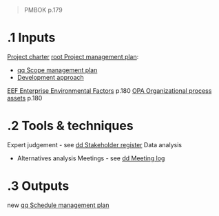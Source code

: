 >PMBOK p.179
# .1 Inputs 
[Project charter](../Project%20charter.md)
[root Project management plan](../Project%20Management%20Plans/root%20Project%20management%20plan.md):
* [qq Scope management plan](../Project%20Management%20Plans/qq%20Scope%20management%20plan.md)
* [Development approach](../Project%20Management%20Plans/Additional%20components/Development%20approach.md)

[EEF Enterprise Environmental Factors](../EEF%20Enterprise%20Environmental%20Factors.md) p.180
[OPA Organizational process assets](../OPA%20Organizational%20process%20assets.md) p.180

# .2 Tools & techniques
Expert judgement - see [dd Stakeholder register](../Project%20Documents/dd%20Stakeholder%20register.md)
Data analysis
* Alternatives analysis
Meetings - see [dd Meeting log](../Project%20Documents/dd%20Meeting%20log.md)

# .3 Outputs
new [qq Schedule management plan](../Project%20Management%20Plans/qq%20Schedule%20management%20plan.md)

